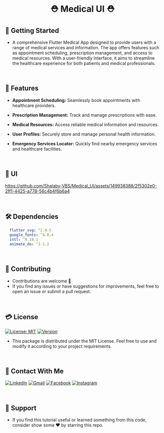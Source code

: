 # <div align="center">⛑️ Medical UI ⛑️</div>


## 🚀 Getting Started

- A comprehensive Flutter Medical App designed to provide users with a range of medical services and information. The app offers features such as appointment scheduling, prescription management, and access to medical resources. With a user-friendly interface, it aims to streamline the healthcare experience for both patients and medical professionals.

<br/>

## 🎲 Features

- **Appointment Scheduling:** Seamlessly book appointments with healthcare providers.

- **Prescription Management:** Track and manage prescriptions with ease.

- **Medical Resources:** Access reliable medical information and resources.

- **User Profiles:** Securely store and manage personal health information.

- **Emergency Services Locator:** Quickly find nearby emergency services and healthcare facilities.

<br/>

## 📱 UI

https://github.com/Shalaby-VBS/Medical_UI/assets/149938388/2f5302e0-2ff1-4425-a778-56c4b4f6b6a4

<br/>

## 🛠 Dependencies

```yaml
  flutter_svg: ^2.0.5
  google_fonts: ^4.0.4
  intl: ^0.18.1
  animate_do: ^3.1.2
```

<br/>

## 🫴 Contributing

- Contributions are welcome 💜
- If you find any issues or have suggestions for improvements, feel free to open an issue or submit a pull request.

<br/>

## 💳 License

[![License: MIT](https://img.shields.io/badge/License-MIT-yellow.svg)](https://opensource.org/licenses/MIT)
[![Version](https://img.shields.io/badge/version-1.0.0-blue.svg)](https://github.com/Shalaby-VBS/Medical_UI)
- This package is distributed under the MIT License. Feel free to use and modify it according to your project requirements.

<br/>

## 🤝 Contact With Me

[![LinkedIn](https://img.shields.io/badge/LinkedIn-0077B5?style=for-the-badge&logo=linkedin&logoColor=white)](https://www.linkedin.com/in/ahmed-shalaby-21196521b/) 
[![Gmail](https://img.shields.io/badge/Gmail-333333?style=for-the-badge&logo=gmail&logoColor=red)](https://www.shalaby.vbs@gmail.com)
[![Facebook](https://img.shields.io/badge/Facebook-0077B5?style=for-the-badge&logo=facebook&logoColor=white)](https://www.facebook.com/profile.php?id=100093012790432&mibextid=hIlR13)
[![Instagram](https://img.shields.io/badge/Instagram-E4405F?style=for-the-badge&logo=instagram&logoColor=white)](https://www.instagram.com/sh4l4by/)

<br/>

## 💖 Support

- If you find this tutorial useful or learned something from this code, consider show some ❤️ by starring this repo.
